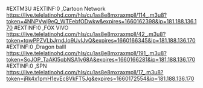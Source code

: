 #EXTM3U
#EXTINF:0 ,Cartoon Network
https://live.telelatinohd.com/hls/cu1as8e8mxraxmpll/114_.m3u8?token=4NNPVwj9eQ_WTEebfODwkw&expires=1660162398&ip=181.188.136.170
#EXTINF:0 ,FOX VIVO
https://live.telelatinohd.com/hls/cu1as8e8mxraxmpll/42_.m3u8?token=tqwPPZVLbJrndJo9UvIJvQ&expires=1660166345&ip=181.188.136.170
#EXTINF:0 ,Dragon balll
https://live.telelatinohd.com/hls/cu1as8e8mxraxmpll/191_.m3u8?token=SoJOP_TaAKl5qbNSA1v68A&expires=1660166281&ip=181.188.136.170
#EXTINF:0 ,SPN
https://live.telelatinohd.com/hls/cu1as8e8mxraxmpll/17_.m3u8?token=jRk4x1pmH1evEc8VkFT5Jg&expires=1660172554&ip=181.188.136.170
